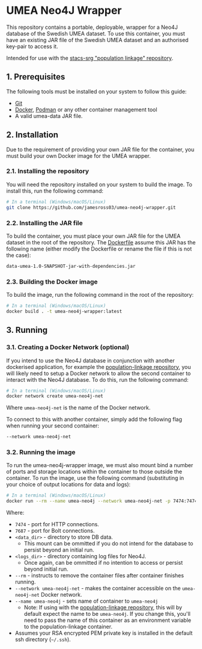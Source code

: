 # UMEA Neo4J Wrapper
This repository contains a portable, deployable, wrapper for a Neo4J database of the Swedish UMEA dataset. To use this container, you must have an existing JAR file of the Swedish UMEA dataset and an authorised key-pair to access it.

Intended for use with the [stacs-srg "population linkage" repository](https://github.com/stacs-srg/population-linkage).

## 1. Prerequisites
The following tools must be installed on your system to follow this guide:
- [Git](https://git-scm.com/)
- [Docker](https://www.docker.com/), [Podman](https://podman.io/) or any other container management tool
- A valid umea-data JAR file.

## 2. Installation
Due to the requirement of providing your own JAR file for the container, you must build your own Docker image for the UMEA wrapper. 

### 2.1. Installing the repository
You will need the repository installed on your system to build the image. To install this, run the following command:

```sh
# In a terminal (Windows/macOS/Linux)
git clone https://github.com/jamesross03/umea-neo4j-wrapper.git
```

### 2.2. Installing the JAR file
To build the container, you must place your own JAR file for the UMEA dataset in the root of the repository. The [Dockerfile](./Dockerfile) assume this JAR has the following name (either modify the Dockerfile or rename the file if this is not the case):

```txt
data-umea-1.0-SNAPSHOT-jar-with-dependencies.jar
```

### 2.3. Building the Docker image
To build the image, run the following command in the root of the repository:

```sh
# In a terminal (Windows/macOS/Linux)
docker build . -t umea-neo4j-wrapper:latest
```

## 3. Running
### 3.1. Creating a Docker Network (optional)
If you intend to use the Neo4J database in conjunction with another dockerised application, for example the [population-linkage repository](https://github.com/stacs-srg/population-linkage), you will likely need to setup a Docker network to allow the second container to interact with the Neo4J database. To do this, run the following command:

```sh
# In a terminal (Windows/macOS/Linux)
docker network create umea-neo4j-net
```

Where `umea-neo4j-net` is the name of the Docker network.

To connect to this with another container, simply add the following flag when running your second container:

```sh
--network umea-neo4j-net
```

### 3.2. Running the image
To run the umea-neo4j-wrapper image, we must also mount bind a number of ports and storage locations within the container to those outside the container. To run the image, use the following command (substituting in your choice of output locations for data and logs):

```sh
# In a terminal (Windows/macOS/Linux)
docker run --rm --name umea-neo4j --network umea-neo4j-net -p 7474:7474 -p 7687:7687 -v <data_dir>:/data -v <logs_dir>:/logs  -v ~/.ssh:/root/.ssh umea-neo4j-wrapper:latest
```

Where:
- `7474` - port for HTTP connections.
- `7687` - port for Bolt connections.
- `<data_dir>` - directory to store DB data.
    - This mount can be ommitted if you do not intend for the database to persist beyond an initial run.
- `<logs_dir>` - directory containing log files for Neo4J.
    - Once again, can be ommitted if no intention to access or persist beyond initial run.
- `--rm` - instructs to remove the container files after container finishes running.
- `--network umea-neo4j-net` - makes the container accessible on the `umea-neo4j-net` Docker network.
- `--name umea-neo4j` - sets name of container to `umea-neo4j`
    - Note: If using with the [population-linkage repository](https://github.com/stacs-srg/population-linkage), this will by default expect the name to be `umea-neo4j`. If you change this, you'll need to pass the name of this container as an environment variable to the population-linkage container.
- Assumes your RSA encrypted PEM private key is installed in the default ssh directory (`~/.ssh`).